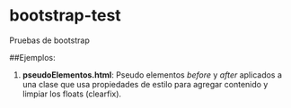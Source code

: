 bootstrap-test
==============

Pruebas de bootstrap

##Ejemplos:
1. **pseudoElementos.html**: Pseudo elementos *before* y *after* aplicados a una clase que usa propiedades de estilo para agregar contenido y limpiar los floats (clearfix). 
